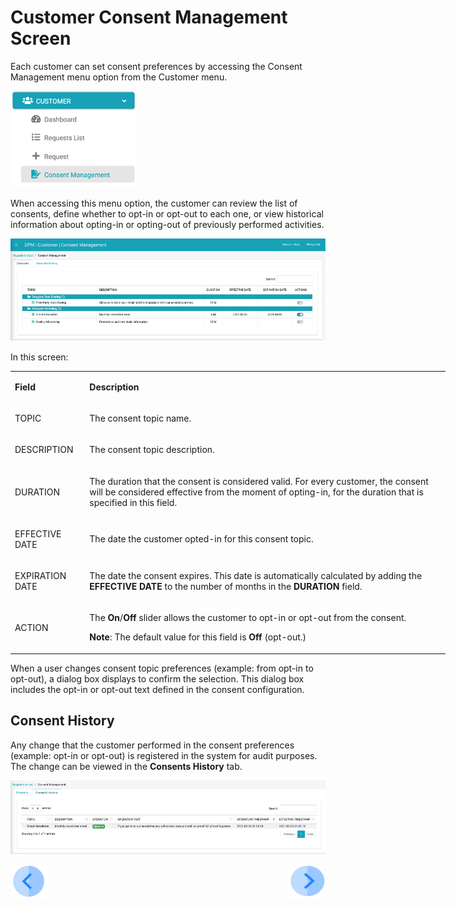 # Customer Consent Management Screen

Each customer can set consent preferences by accessing the Consent Management menu option from the Customer menu.

 ![image](/articles/DPM/images/Figure_65_Consent_Management_At_Customer_Level.png)

When accessing this menu option, the customer can review the list of consents, define whether to opt-in or opt-out to each one, or view historical information about opting-in or opting-out of previously performed activities.

 ![image](/articles/DPM/images/Figure_66_Customer_Consent_Management_Screen.png)

In this screen:

<table style="width: 696px;">
<tbody>
<tr>
<td style="width: 106px;" width="103">
<p><strong>Field</strong></p>
</td>
<td style="width: 590px;" width="600">
<p><strong>Description</strong></p>
</td>
</tr>
<tr>
<td style="width: 106px;" width="103">
<p>TOPIC</p>
</td>
<td style="width: 590px;" width="600">
<p>The consent topic name.</p>
</td>
</tr>
<tr>
<td style="width: 106px;" width="103">
<p>DESCRIPTION</p>
</td>
<td style="width: 590px;" width="600">
<p>The consent topic description.</p>
</td>
</tr>
<tr>
<td style="width: 106px;" width="103">
<p>DURATION</p>
</td>
<td style="width: 590px;" width="600">
<p>The duration that the consent is considered valid. For every customer, the consent will be considered effective from the moment of opting-in, for the duration that is specified in this field.</p>
</td>
</tr>
<tr>
<td style="width: 106px;" width="103">
<p>EFFECTIVE DATE</p>
</td>
<td style="width: 590px;" width="425">
<p>The date the customer opted-in for this consent topic.</p>
</td>
</tr>
<tr>
<td style="width: 106px;" width="103">
<p>EXPIRATION DATE</p>
</td>
<td style="width: 590px;" width="600">
<p>The date the consent expires. This date is automatically calculated by adding the <strong>EFFECTIVE DATE</strong> to the number of months in the <strong>DURATION</strong> field.</p>
</td>
</tr>
<tr>
<td style="width: 106px;" width="103">
<p>ACTION</p>
</td>
<td style="width: 590px;" width="600">
<p>The <strong>On</strong>/<strong>Off</strong> slider allows the customer to opt-in or opt-out from the consent.</p>
<p><strong>Note</strong>: The default value for this field is <strong>Off</strong> (opt-out.)</p>
</td>
</tr>
</tbody>
</table>

When a user changes consent topic preferences (example: from opt-in to opt-out), a dialog box displays to confirm the selection. This dialog box includes the opt-in or opt-out text defined in the consent configuration. 

## Consent History

Any change that the customer performed in the consent preferences (example: opt-in or opt-out) is registered in the system for audit purposes. The change can be viewed in the <b>Consents History</b> tab.

 ![image](/articles/DPM/images/Figure_67_Consent_History.png)



[![Previous](/articles/DPM/images/Previous.png)](/articles/DPM/08_Consent_Management/05_Obtain_Customer_Consent.md)[<img align="right" width="60" height="54" src="/articles/DPM/images/Next.png">](/articles/DPM/08_Consent_Management/07_CSR_Consent_User_Interface.md)

